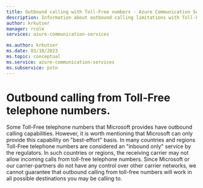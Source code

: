 ```yaml
---
title: Outbound calling with Toll-Free numbers - Azure Communication Services
description: Information about outbound calling limitations with Toll-Free numbers
author: krkutser
manager: rcole
services: azure-communication-services

ms.author: krkutser
ms.date: 03/10/2023
ms.topic: conceptual
ms.service: azure-communication-services
ms.subservice: pstn
---
```


# Outbound calling from Toll-Free telephone numbers.
Some Toll-Free telephone numbers that Microsoft provides have outbound calling capabilities. However, it is worth mentioning that Microsoft can only provide this capability on "best-effort" basis. In many countries and regions Toll-Free telephone numbers are considered an "inbound only" service by the regulators. In such countries or regions, the receiving carrier may not allow incoming calls from toll-free telephone numbers. Since Microsoft or our carrier-partners do not have any control over other carrier networks, we cannot guarantee that outbound calling from toll-free numbers will work in all possible destinations you may be calling to.

